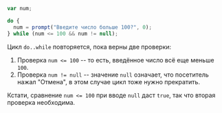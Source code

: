 

```js run demo
var num;

do {
  num = prompt("Введите число больше 100?", 0);
} while (num <= 100 && num != null);
```

Цикл `do..while` повторяется, пока верны две проверки:

1. Проверка `num <= 100` -- то есть, введённое число всё еще меньше `100`.
2. Проверка `num != null` -- значение `null` означает, что посетитель нажал "Отмена", в этом случае цикл тоже нужно прекратить.

Кстати, сравнение `num <= 100` при вводе `null` даст `true`, так что вторая проверка необходима.